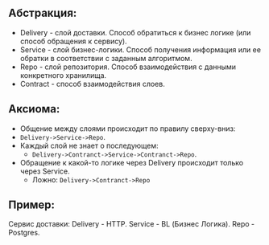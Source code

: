 ## Абстракция:
 - Delivery - слой доставки. Способ обратиться к бизнес логике (или способ обращения к сервису).
 - Service - слой бизнес-логики. Способ получения информация или ее обратки в соответствии с заданным алгоритмом.
 - Repo - слой репозитория. Способ взаимодействия с данными конкретного хранилища. 
 - Contract - способ взаимодействия слоев.

## Аксиома:
 - Общение между слоями происходит по правилу сверху-вниз:
 - ```Delivery->Service->Repo```.
 - Каждый слой не знает о последующем:
   -  ```Delivery->Contranct->Service->Contranct->Repo```.
 - Обращение к какой-то логике через Delivery происходит только через Service.
   - Ложно: ```Delivery->Contranct->Repo```

## Пример:
Сервис доставки:
Delivery - HTTP.
Service - BL (Бизнес Логика).
Repo - Postgres.
